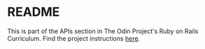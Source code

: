 # README

This is part of the APIs section in The Odin Project's Ruby on Rails Curriculum. Find the project instructions [here](https://www.theodinproject.com/lessons/ruby-on-rails-flickr-api).